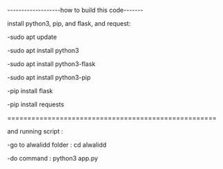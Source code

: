 -------------------how to build this code-------

install python3, pip, and flask, and request:

-sudo apt update

-sudo apt install python3

-sudo apt install python3-flask

-sudo apt install python3-pip

-pip install flask

-pip install requests

====================================================

and running script :

-go to alwalidd folder : cd alwalidd

-do command : python3 app.py
